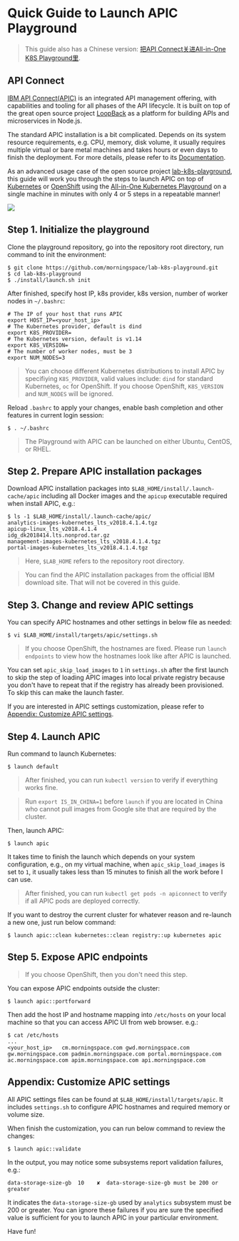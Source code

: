 # Quick Guide to Launch APIC Playground

> This guide also has a Chinese version: [把API Connect关进All-in-One K8S Playground里](https://morningspace.github.io/tech/all-in-one-apic-playground/).

## API Connect

[IBM API Connect(APIC)](https://developer.ibm.com/apiconnect) is an integrated API management offering, with capabilities and tooling for all phases of the API lifecycle. It is built on top of the great open source project [LoopBack](https://loopback.io/) as a platform for building APIs and microservices in Node.js.

The standard APIC installation is a bit complicated. Depends on its system resource requirements, e.g. CPU, memory, disk volume, it usually requires multiple virtual or bare metal machines and takes hours or even days to finish the deployment. For more details, please refer to its [Documentation](https://www.ibm.com/support/knowledgecenter/SSMNED_2018/mapfiles/getting_started.html).

As an advanced usage case of the open source project [lab-k8s-playground](https://github.com/morningspace/lab-k8s-playground), this guide will work you through the steps to launch APIC on top of [Kubernetes](https://kubernetes.io/) or [OpenShift](https://www.openshift.com/) using the [All-in-One Kubernetes Playground](https://github.com/morningspace/lab-k8s-playground/) on a single machine in minutes with only 4 or 5 steps in a repeatable manner!

![](demo-apic.gif)

## Step 1. Initialize the playground

Clone the playground repository, go into the repository root directory, run command to init the environment:
```shell
$ git clone https://github.com/morningspace/lab-k8s-playground.git
$ cd lab-k8s-playground
$ ./install/launch.sh init
```

After finished, specify host IP, k8s provider, k8s version, number of worker nodes in `~/.bashrc`:
```shell
# The IP of your host that runs APIC
export HOST_IP=<your_host_ip>
# The Kubernetes provider, default is dind
export K8S_PROVIDER=
# The Kubernetes version, default is v1.14
export K8S_VERSION=
# The number of worker nodes, must be 3
export NUM_NODES=3
```

> You can choose different Kubernetes distributions to install APIC by specifiying `K8S_PROVIDER`, valid values include: `dind` for standard Kubernetes, `oc` for OpenShift. If you choose OpenShift, `K8S_VERSION` and `NUM_NODES` will be ignored.

Reload `.bashrc` to apply your changes, enable bash completion and other features in current login session:
```shell
$ . ~/.bashrc
```

> The Playground with APIC can be launched on either Ubuntu, CentOS, or RHEL.

## Step 2. Prepare APIC installation packages

Download APIC installation packages into `$LAB_HOME/install/.launch-cache/apic` including all Docker images and the `apicup` executable required when install APIC, e.g.:
```shell
$ ls -1 $LAB_HOME/install/.launch-cache/apic/
analytics-images-kubernetes_lts_v2018.4.1.4.tgz
apicup-linux_lts_v2018.4.1.4
idg_dk2018414.lts.nonprod.tar.gz
management-images-kubernetes_lts_v2018.4.1.4.tgz
portal-images-kubernetes_lts_v2018.4.1.4.tgz
```

> Here, `$LAB_HOME` refers to the repository root directory.

> You can find the APIC installation packages from the official IBM download site. That will not be covered in this guide.

## Step 3. Change and review APIC settings

You can specify APIC hostnames and other settings in below file as needed:
```shell
$ vi $LAB_HOME/install/targets/apic/settings.sh
```

> If you choose OpenShift, the hostnames are fixed. Please run `launch endpoints` to view how the hostnames look like after APIC is launched.

You can set `apic_skip_load_images` to `1` in `settings.sh` after the first launch to skip the step of loading APIC images into local private registry because you don't have to repeat that if the registry has already been provisioned. To skip this can make the launch faster.

If you are interested in APIC settings customization, please refer to [Appendix: Customize APIC settings](#appendix-customize-apic-settings).

## Step 4. Launch APIC

Run command to launch Kubernetes:
```shell
$ launch default
```

> After finished, you can run `kubectl version` to verify if everything works fine.

> Run `export IS_IN_CHINA=1` before `launch` if you are located in China who cannot pull images from Google site that are required by the cluster.

Then, launch APIC: 
```shell
$ launch apic
```

It takes time to finish the launch which depends on your system configuration, e.g., on my virtual machine, when `apic_skip_load_images` is set to `1`, it usually takes less than 15 minutes to finish all the work before I can use.

> After finished, you can run `kubectl get pods -n apiconnect` to verify if all APIC pods are deployed correctly.

If you want to destroy the current cluster for whatever reason and re-launch a new one, just run below command:
```shell
$ launch apic::clean kubernetes::clean registry::up kubernetes apic
```

## Step 5. Expose APIC endpoints

> If you choose OpenShift, then you don't need this step.

You can expose APIC endpoints outside the cluster:
```shell
$ launch apic::portforward
```

Then add the host IP and hostname mapping into `/etc/hosts` on your local machine so that you can access APIC UI from web browser. e.g.:
```shell
$ cat /etc/hosts
...
<your_host_ip>   cm.morningspace.com gwd.morningspace.com gw.morningspace.com padmin.morningspace.com portal.morningspace.com ac.morningspace.com apim.morningspace.com api.morningspace.com
```

## Appendix: Customize APIC settings

All APIC settings files can be found at `$LAB_HOME/install/targets/apic`. It includes `settings.sh` to configure APIC hostnames and required memory or volume size.

When finish the customization, you can run below command to review the changes:
```shell
$ launch apic::validate
```

In the output, you may notice some subsystems report validation failures, e.g.:
```shell
data-storage-size-gb  10    ✘  data-storage-size-gb must be 200 or greater 
```

It indicates the `data-storage-size-gb` used by `analytics` subsystem must be 200 or greater. You can ignore these failures if you are sure the specified value is sufficient for you to launch APIC in your particular environment.

Have fun!
